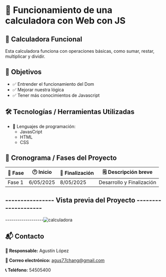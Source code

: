 # 🚀 Funcionamiento de una calculadora con Web con JS

## 📝 Calculadora Funcional
Esta calculadora funciona con operaciones básicas, como sumar, restar, multiplicar y dividir.

## 🎯 Objetivos
- ✅ Entrender el funcionamiento del Dom
- ✅ Mejorar nuestra lógica
- ✅ Tener más conocimientos de Javascript


## 🛠️ Tecnologías / Herramientas Utilizadas
- 🧪 Lenguajes de programación:
    - JavasCript
    - HTML
    - CSS
## 📅 Cronograma / Fases del Proyecto
| 🔢 Fase            | 🕐 Inicio       | 🛑 Finalización | 🗒️ Descripción breve       |
|-------------------|----------------|----------------|-------------------------------|
| Fase 1            | 6/05/2025      | 8/05/2025      | Desarrollo y Finalización     |

## ---------------- Vista previa del Proyecto --------------------

-------------------![calculadora](./img/img1.png)


## 📬 Contacto
**👤 Responsable:** Agustín López 

**📧 Correo electrónico:** agus77chang@gmail.com  

**📞 Teléfono:** 54505400 
